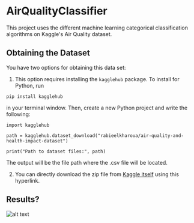 # AirQualityClassifier

This project uses the different machine learning categorical classification algorithms on Kaggle's Air Quality dataset.

## Obtaining the Dataset

You have two options for obtaining this data set:

1. This option requires installing the `kagglehub` package. To install for Python, run

`pip install kagglehub`

in your terminal window. Then, create a new Python project and write the following:

```
import kagglehub

path = kagglehub.dataset_download("rabieelkharoua/air-quality-and-health-impact-dataset")

print("Path to dataset files:", path)
```

The output will be the file path where the .csv file will be located.

2. You can directly download the zip file from [Kaggle itself](https://www.kaggle.com/datasets/rabieelkharoua/air-quality-and-health-impact-dataset/data) using this hyperlink.

## Results?
![alt text]([https://github.com/spongeMouse93/AirQualityClassifier/blob/main/visualization.png] "Accuracy Per Algorithm")
